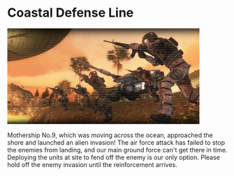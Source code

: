 # Coastal Defense Line

![Coastal Defense Line](../images/missions_thumbnails/M046_2.jpg)

Mothership No.9, which was moving across the ocean, approached the shore and launched an alien invasion!
The air force attack has failed to stop the enemies from landing, and our main ground force can't get there in time. Deploying the units at site to fend off the enemy is our only option. Please hold off the enemy invasion until the reinforcement arrives.
